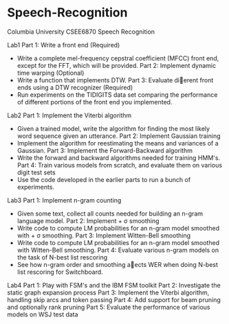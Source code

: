 # Speech-Recognition
Columbia University
CSEE6870 Speech Recognition

Lab1
Part 1: Write a front end (Required) 
- Write a complete mel-frequency cepstral coefficient (MFCC) front end, except for the FFT, which will be provided.
Part 2: Implement dynamic time warping (Optional) 
- Write a function that implements DTW.
Part 3: Evaluate dierent front ends using a DTW recognizer (Required) 
- Run experiments on the TIDIGITS data set comparing the performance of different portions of the front end you implemented.

Lab2
Part 1: Implement the Viterbi algorithm 
- Given a trained model, write the algorithm for finding the most likely word sequence given an utterance.
Part 2: Implement Gaussian training 
- Implement the algorithm for reestimating the means and variances of a Gaussian.
Part 3: Implement the Forward-Backward algorithm 
- Write the forward and backward algorithms needed for training HMM's.
Part 4: Train various models from scratch, and evaluate them on various digit test sets 
- Use the code developed in the earlier parts to run a bunch of experiments.

Lab3
Part 1: Implement n-gram counting 
- Given some text, collect all counts needed for building an n-gram language model.
Part 2: Implement + σ smoothing 
- Write code to compute LM probabilities for an n-gram model smoothed with + σ smoothing.
Part 3: Implement Witten-Bell smoothing 
- Write code to compute LM probabilities for an n-gram model smoothed with Witten-Bell smoothing.
Part 4: Evaluate various n-gram models on the task of N-best list rescoring 
- See how n-gram order and smoothing aects WER when doing N-best list rescoring for Switchboard.

Lab4
Part 1: Play with FSM's and the IBM FSM toolkit
Part 2: Investigate the static graph expansion process
Part 3: Implement the Viterbi algorithm, handling skip arcs and token passing
Part 4: Add support for beam pruning and optionally rank pruning
Part 5: Evaluate the performance of various models on WSJ test data
